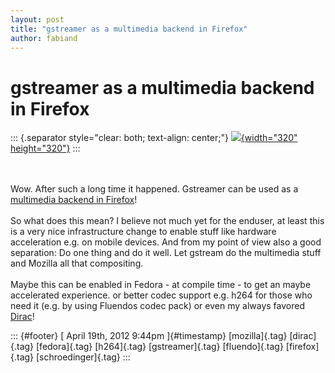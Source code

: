 ```yaml
---
layout: post
title: "gstreamer as a multimedia backend in Firefox"
author: fabiand
---
```



gstreamer as a multimedia backend in Firefox
============================================

::: {.separator style="clear: both; text-align: center;"}
[![](http://upload.wikimedia.org/wikipedia/commons/6/6e/HTML5-logo.svg){width="320"
height="320"}](http://upload.wikimedia.org/wikipedia/commons/6/6e/HTML5-logo.svg)
:::

\
\
Wow. After such a long time it happened. Gstreamer can be used as a
[multimedia backend in
Firefox](https://bugzilla.mozilla.org/show_bug.cgi?id=422540)!\
\
So what does this mean? I believe not much yet for the enduser, at least
this is a very nice infrastructure change to enable stuff like hardware
acceleration e.g. on mobile devices. And from my point of view also a
good separation: Do one thing and do it well. Let gstream do the
multimedia stuff and Mozilla all that compositing.\
\
Maybe this can be enabled in Fedora - at compile time - to get an maybe
accelerated experience. or better codec support e.g. h264 for those who
need it (e.g. by using Fluendos codec pack) or even my always favored
[Dirac](http://diracvideo.org/)!

::: {#footer}
[ April 19th, 2012 9:44pm ]{#timestamp} [mozilla]{.tag} [dirac]{.tag}
[fedora]{.tag} [h264]{.tag} [gstreamer]{.tag} [fluendo]{.tag}
[firefox]{.tag} [schroedinger]{.tag}
:::
